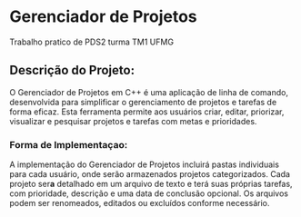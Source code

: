 # Gerenciador de Projetos
Trabalho pratico de PDS2 turma TM1 UFMG

## Descrição do Projeto:
O Gerenciador de Projetos em C++ é uma aplicação de linha de comando, desenvolvida para simplificar o gerenciamento de projetos e tarefas de forma eficaz. Esta ferramenta permite aos usuários criar, editar, priorizar, visualizar e pesquisar projetos e tarefas com metas e prioridades.
### Forma de Implementaçao:
A implementação do Gerenciador de Projetos incluirá pastas individuais para cada usuário, onde serão armazenados projetos categorizados. Cada projeto ser**a** detalhado em um arquivo de texto e terá suas próprias tarefas, com prioridade, descrição e uma data de conclusão opcional. Os arquivos podem ser renomeados, editados ou excluídos conforme necessário.
